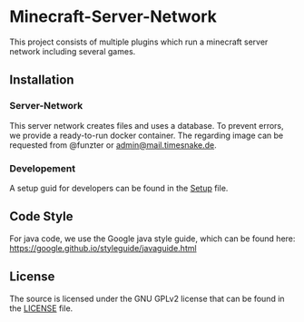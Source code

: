 # Minecraft-Server-Network

This project consists of multiple plugins which run a minecraft server network including several games.


## Installation

### Server-Network

This server network creates files and uses a database. To prevent errors, we provide a ready-to-run docker container.
The regarding image can be requested from @funzter or admin@mail.timesnake.de.

### Developement

A setup guid for developers can be found in the [Setup](SETUP.md) file.

## Code Style

For java code, we use the Google java style guide, which can be found here:
https://google.github.io/styleguide/javaguide.html

## License

The source is licensed under the GNU GPLv2 license that can be found in the [LICENSE](LICENSE)
  file.

[Setup.md]: SETUP.md
